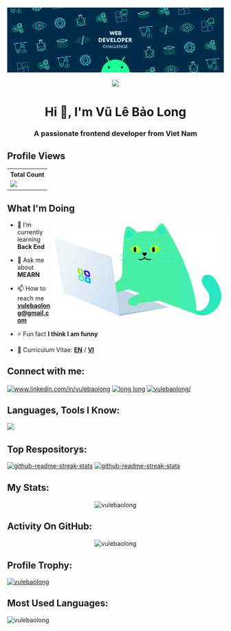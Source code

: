 [![MasterHead](./asset//1600_480.gif)](https://rishavchanda.io)

<p align="center">
<img src="https://readme-typing-svg.demolab.com?font=Fira+Code&pause=1000&color=11F7A0&width=435&lines=2+%2B+years+of+coding+experience;Code+is+my+life&center=true&width=700&height=45&vCenter=true&pause=1000&size=25" /></a>
</p>

<h1 align="center">Hi 👋, I'm Vũ Lê Bảo Long</h1>
<h3 align="center">A passionate frontend developer from Viet Nam</h3>

## Profile Views

  <table>
    <tr>
      <!-- <th>Profile Views</th> -->
      <th>Total Count</th>
    </tr>
    <tr>
      <!-- <td>
        <div align="center">
          <a href="https://github.com/Thinkright20"><img src="https://github.com/Thinkright20.png" alt="@Thinkright20" width="52" /></a>
          <br />
          <a align="center" href="https://github.com/thinkright20"><b>Thinkright20</b></a>
        </b>
      </td> -->
      <!-- Profile Views -->
      <td>
         <a href="https://github.com/vulebaolong"> <img src="https://komarev.com/ghpvc/?username=vulebaolong&style=for-the-badge&color=brightgreen"> </a>
      </td>
    </tr>
  </table>

<!-- <p align="left"> <img src="https://komarev.com/ghpvc/?username=vulebaolong&label=Profile%20views&color=0e75b6&style=flat" alt="vulebaolong" /> </p> -->

## What I'm Doing

<img align="right" width="400" src="./asset/item4_4.gif" alt="coding">

-   🌱 I’m currently learning **Back End**

-   💬 Ask me about **MEARN**

-   📫 How to reach me **vulebaolong@gmail.com**

-   ⚡ Fun fact **I think I am funny**

-   📄 Curriculum Vitae: **<a href="https://drive.google.com/file/d/1kjlBbByUWDnSdj5kQHL57gK18BIuO7MO/view?usp=sharing" target="blank">EN</a>** / **<a href="https://drive.google.com/file/d/13WdHdKnUnZgW3oqoqyjTnP_RXrZNFmLS/view?usp=sharing" target="blank">VI</a>**

## Connect with me:

<p align="left">
<a href="https://www.linkedin.com/in/vulebaolong/" target="blank"><img align="center" src="https://raw.githubusercontent.com/rahuldkjain/github-profile-readme-generator/master/src/images/icons/Social/linked-in-alt.svg" alt="www.linkedin.com/in/vulebaolong" height="30" width="40" /></a>
<a href="https://www.facebook.com/profile.php?id=100073114167973" target="blank"><img align="center" src="https://raw.githubusercontent.com/rahuldkjain/github-profile-readme-generator/master/src/images/icons/Social/facebook.svg" alt="long long" height="30" width="40" /></a>
<a href="https://instagram.com/vulebaolong/" target="blank"><img align="center" src="https://raw.githubusercontent.com/rahuldkjain/github-profile-readme-generator/master/src/images/icons/Social/instagram.svg" alt="vulebaolong/" height="30" width="40" /></a>
</p>

## Languages, Tools I Know:

<p align="left"> <a href="https://github.com/vulebaolong"><img src="https://skillicons.dev/icons?i=nodejs,mongodb,nestjs,express,mysql,ts,react,vue,redux,js,tailwind,bootstrap,python,vite,postman,docker,figma,firebase,github,git,photoshop,premiere,sass,css,html"> </a> </p>

## Top Respositorys:

 <p align="left">
    <a href="https://github.com/vulebaolong/L9-Learning_vulebaolong"
        ><img
            width="278"
            src="https://denvercoder1-github-readme-stats.vercel.app/api/pin/?username=vulebaolong&repo=L9-Learning_vulebaolong&theme=react&bg_color=1F222E&title_color=11F7A0&hide_border=true&icon_color=F8D866&show_icons=false"
            alt="github-readme-streak-stats"
    /></a>
    <a href="https://github.com/vulebaolong/BC44_REACTJS_43_Nhom9_Netflix/tree/vulebaolong_API_MOVIE"
        ><img
            width="278"
            src="https://denvercoder1-github-readme-stats.vercel.app/api/pin/?username=vulebaolong&repo=BC44_REACTJS_43_Nhom9_Netflix&theme=react&bg_color=1F222E&title_color=11F7A0&hide_border=true&icon_color=F8D866&show_icons=false"
            alt="github-readme-streak-stats"
    /></a>
</p>

## My Stats:

<p align="center">
<img align="center" src="https://github-readme-stats.vercel.app/api?username=vulebaolong&show_icons=true&locale=en&theme=tokyonight" alt="vulebaolong" /></p>

## Activity On GitHub:

<p align="center">
<img align="center" src="https://github-readme-streak-stats.herokuapp.com/?user=vulebaolong&&theme=tokyonight" alt="vulebaolong" /></p>

## Profile Trophy:

<p align="left"> <a href="https://github.com/ryo-ma/github-profile-trophy"><img src="https://github-profile-trophy.vercel.app/?username=vulebaolong&theme=tokyonight" alt="vulebaolong" /></a> </p>

## Most Used Languages:

<p><img align="left" src="https://github-readme-stats.vercel.app/api/top-langs?username=vulebaolong&show_icons=true&locale=en&layout=compact&theme=tokyonight" alt="vulebaolong" /></p>
